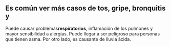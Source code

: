 ## Es común ver más casos de tos, gripe, bronquitis y 
 
Puede causar problemas**respiratorios**, inflamación de los pulmones y mayor sensibilidad a alergias. Puede llegar a ser peligroso para personas que tienen asma. Por otro lado, es causante de lluvia ácida.
